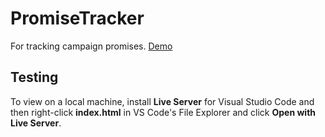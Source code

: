 # PromiseTracker

For tracking campaign promises.  [Demo](https://sharedowl.github.io/PromiseTracker/)

## Testing

To view on a local machine, install **Live Server** for Visual Studio Code and then right-click **index.html** in VS Code's File Explorer and click **Open with Live Server**.
